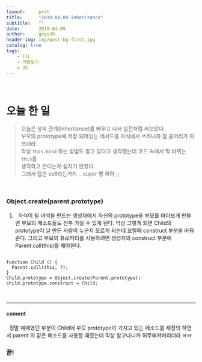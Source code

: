 ```yaml
---
layout:     post
title:      "2019.04.09 Inheritance"
subtitle:   ""
date:       2019-04-09
author:     gogoJH
header-img: img/post-bg-first.jpg
catalog: true
tags:
    - TIL
    - 개발일기
    - JS
---
```



<br>
  
# 오늘 한 일

>  오늘은 상속 관계(Inheritance)를 배우고 나서 실전처럼 써보았다. <br>
>  부모의 prototype에 저장 되어있는 메서드를 자식에서 쓰려니까 참 골머리가 아프더라. <br>
>  막상 `this.bind` 하는 방법도 알고 있다고 생각했는데 코드 속에서 막 바뀌는 `this`를 <br>
>  생각하고 쓴다는게 쉽지가 않았다.<br>
>  그래서 답은 es6라는거지 .. super 짱 하하 ;;

<br>

### Object.create(parent.prototype)



1.  &nbsp; 자식이 될 녀석을 만드는 생성자에서 자신의 prototype을 부모를 바라보게 만들면 부모의 메소드들도
전부 가질 수 있게 된다. 
막상 그렇게 되면 Child의 prototype이 날 만든 사람이 누군지 모르게 되는데 요럴때 construct 부분을 바꿔준다.
그리고 부모의 프로퍼티를 사용하려면 생성자의 construct 부분에 Parent.call(this)를
해야한다.

```

function Child () {
  Parent.call(this, ?);
}
Child.prototype = Object.create(Parent.prototype);
child.prototype.construct = Child;

```

<br>

---



#### coment
&nbsp; 정말 헤매였던 부분이 Child에 부모 prototype이 가지고 있는 메소드를 재정의 하면서
parent 의 같은 메소드를 사용할 때였는데 막상 알고나니까 허무해져버리더라 ㅠㅠ
  

### 끝!